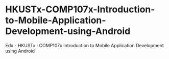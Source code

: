 # HKUSTx-COMP107x-Introduction-to-Mobile-Application-Development-using-Android
Edx - HKUSTx : COMP107x Introduction to Mobile Application Development using Android
